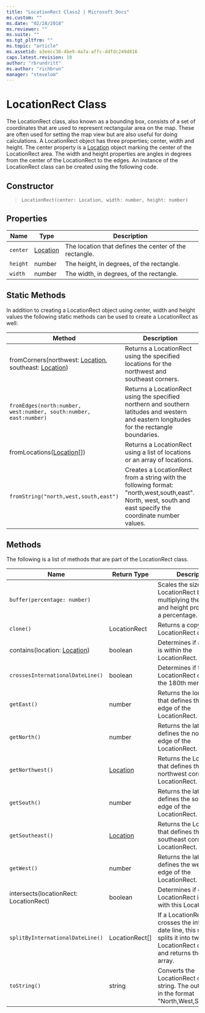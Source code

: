```yaml
---
title: "LocationRect Class2 | Microsoft Docs"
ms.custom: ""
ms.date: "02/28/2018"
ms.reviewer: ""
ms.suite: ""
ms.tgt_pltfrm: ""
ms.topic: "article"
ms.assetid: a3eecc38-4be9-4a7a-affc-ddfdc249d816
caps.latest.revision: 10
author: "rbrundritt"
ms.author: "richbrun"
manager: "stevelom"
---
```

# LocationRect Class
The LocationRect class, also known as a bounding box, consists of a set of coordinates that are used to represent rectangular area on the map. These are often used for setting the map view but are also useful for doing calculations. A LocationRect object has three properties; center, width and height. The center property is a [Location](../v8-web-control/location-class.md) object marking the center of the LocationRect area. The width and height properties are angles in degrees from the center of the LocationRect to the edges. An instance of the LocationRect class can be created using the following code. 

## Constructor

> `LocationRect(center: Location, width: number, height: number)`

## Properties

Name          | Type         | Description
------------- | ------------ | --------------------
`center`      | [Location](../v8-web-control/location-class.md)     | The location that defines the center of the rectangle.
`height`      | number       | The height, in degrees, of the rectangle.
`width`       | number       | The width, in degrees, of the rectangle.

## Static Methods

In addition to creating a LocationRect object using center, width and height values the following static methods can be used to create a LocationRect as well:

Method                                                              | Description
------------------------------------------------------------------- | ----------------------
fromCorners(northwest: [Location](../v8-web-control/location-class.md), southeast: [Location](../v8-web-control/location-class.md))             | Returns a LocationRect using the specified locations for the northwest and southeast corners.
`fromEdges(north:number, west:number, south:number, east:number)`   | Returns a LocationRect using the specified northern and southern latitudes and western and eastern longitudes for the rectangle boundaries.
fromLocations([Location](../v8-web-control/location-class.md)[])                                         | Returns a LocationRect using a list of locations or an array of locations.
`fromString("north,west,south,east")`                               | Creates a LocationRect from a string with the following format: "north,west,south,east". North, west, south and east specify the coordinate number values.

## Methods

The following is a list of methods that are part of the LocationRect class.

Name                                 | Return Type          | Description
------------------------------------ | -------------------- | ----------------------------
`buffer(percentage: number)`         |                      | Scales the size of a LocationRect by multiplying the width and height properties by a percentage.
`clone()`                            | LocationRect         | Returns a copy of the LocationRect object.
contains(location: [Location](../v8-web-control/location-class.md))                         | boolean              | Determines if a Location is within the LocationRect.
`crossesInternationalDateLine()`     | boolean              | Determines if the LocationRect crosses the 180th meridian.
`getEast()`                          | number               | Returns the longitude that defines the eastern edge of the LocationRect.
`getNorth()`                         | number               | Returns the latitude that defines the northern edge of the LocationRect.
`getNorthwest()`                     | [Location](../v8-web-control/location-class.md)             | Returns the Location that defines the northwest corner of the LocationRect.
`getSouth()`                         | number               | Returns the latitude that defines the southern edge of the LocationRect.
`getSoutheast()`                     | [Location](../v8-web-control/location-class.md)             | Returns the Location that defines the southeast corner of the LocationRect.
`getWest()`                          | number               | Returns the latitude that defines the western edge of the LocationRect.
intersects(locationRect: LocationRect)                       | boolean              | Determines if one LocationRect intersects with this LocationRect.
`splitByInternationalDateLine()`     | LocationRect[]       | If a LocationRect crosses the international date line, this method splits it into two LocationRect objects and returns them as an array.
`toString()`                         | string               | Converts the LocationRect object to a string. The output will be in the format "North,West,South,East".
